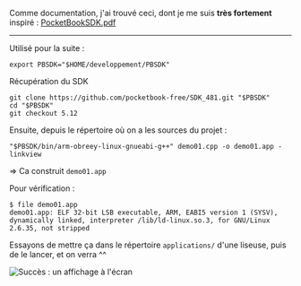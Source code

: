 
Comme documentation, j'ai trouvé ceci, dont je me suis **très fortement** inspiré :
[PocketBookSDK.pdf](https://github.com/pocketbook-free/InkViewDoc)

***

Utilisé pour la suite :

```
export PBSDK="$HOME/developpement/PBSDK"
```

Récupération du SDK

```
git clone https://github.com/pocketbook-free/SDK_481.git "$PBSDK"
cd "$PBSDK"
git checkout 5.12
```

Ensuite, depuis le répertoire où on a les sources du projet :

```
"$PBSDK/bin/arm-obreey-linux-gnueabi-g++" demo01.cpp -o demo01.app -linkview
```

=> Ca construit `demo01.app`

Pour vérification :

```
$ file demo01.app
demo01.app: ELF 32-bit LSB executable, ARM, EABI5 version 1 (SYSV), dynamically linked, interpreter /lib/ld-linux.so.3, for GNU/Linux 2.6.35, not stripped
```

Essayons de mettre ça dans le répertoire `applications/` d'une liseuse, puis de le lancer, et on verra ^^

![Succès : un affichage à l'écran](http://extern.pascal-martin.fr/pocketbook-demo/demo01-ibAbNojyij9.jpg)
